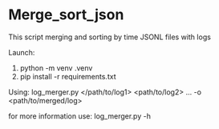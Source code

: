 # Merge_sort_json

This script merging and sorting by time JSONL files with logs 

Launch:
1. python -m venv .venv
2. pip install -r requirements.txt

Using:
log_merger.py </path/to/log1> <path/to/log2> ... -o <path/to/merged/log>

for more information use: log_merger.py -h
